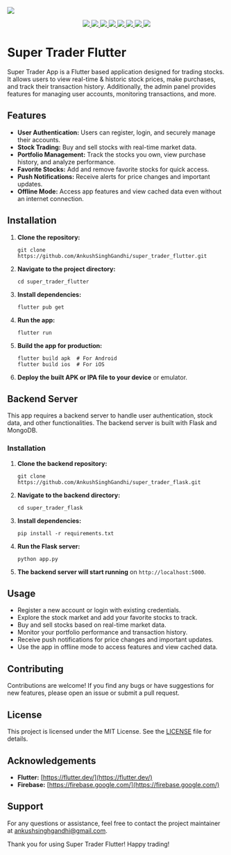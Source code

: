 <a href="https://warriorwhocodes.com"><img src="https://github.com/AnkushSinghGandhi/MyGraphicsWork/blob/main/warrior%20who%20codes/header.jpg"></a>

<p align="center">
  <a href="https://ankushsinghgandhi.github.io">
    <img src="https://img.shields.io/badge/Website-3b5998?style=flat-square&logo=google-chrome&logoColor=white" />
  </a>
  <a href="http://twitter.com/ankushsgandhi">
    <img src="https://img.shields.io/badge/-Twitter-blue?style=flat-square&logo=twitter&logoColor=white" />
  </a>
   <a href="https://www.linkedin.com/in/ankush-singh-gandhi-2487771aa/">
    <img src="https://img.shields.io/badge/-LinkedIn-0e76a8?style=flat-square&logo=Linkedin&logoColor=white" />
  </a>
  <a href="https://dev.to/@ankushsinghgandhi">
    <img src="https://img.shields.io/badge/-Dev.to-grey?style=flat-square&logo=dev.to&logoColor=white"/>
  </a>
  <a href="https://stackoverflow.com/users/13790266/ankush-singh">
    <img src="https://img.shields.io/badge/-Stackoverflow-orange?style=flat-square&logo=stackoverflow&logoColor=white"/>
  </a>
  <a href="https://leetcode.com/ankushsinghgandhi/">
    <img src="https://img.shields.io/badge/-Leetcode-yellow?style=flat-square&logo=Leetcode&logoColor=white"/>
  </a>
    <a href="https://www.hackerrank.com/ankushsgandhi">
    <img src="https://img.shields.io/badge/-HackerRank-green?style=flat-square&logo=Hackerrank&logoColor=white"/>
  </a>
    <a href="https://www.hackerearth.com/@bhanusinghank">
    <img src="https://img.shields.io/badge/-Hackerearth-purple?style=flat-square&logo=Hackerearth&logoColor=white"/>
  </a>
</p>

# Super Trader Flutter

Super Trader App is a Flutter based application designed for trading stocks. It allows users to view real-time & historic stock prices, make purchases, and track their transaction history. Additionally, the admin panel provides features for managing user accounts, monitoring transactions, and more.

## Features

- **User Authentication:** Users can register, login, and securely manage their accounts.
- **Stock Trading:** Buy and sell stocks with real-time market data.
- **Portfolio Management:** Track the stocks you own, view purchase history, and analyze performance.
- **Favorite Stocks:** Add and remove favorite stocks for quick access.
- **Push Notifications:** Receive alerts for price changes and important updates.
- **Offline Mode:** Access app features and view cached data even without an internet connection.

## Installation

1. **Clone the repository:**
   ```
   git clone https://github.com/AnkushSinghGandhi/super_trader_flutter.git
   ```

2. **Navigate to the project directory:**
   ```
   cd super_trader_flutter
   ```

3. **Install dependencies:**
   ```
   flutter pub get
   ```

4. **Run the app:**
   ```
   flutter run
   ```

5. **Build the app for production:**
   ```
   flutter build apk  # For Android
   flutter build ios  # For iOS
   ```

6. **Deploy the built APK or IPA file to your device** or emulator.

## Backend Server

This app requires a backend server to handle user authentication, stock data, and other functionalities. The backend server is built with Flask and MongoDB. 

### Installation

1. **Clone the backend repository:**
   ```
   git clone https://github.com/AnkushSinghGandhi/super_trader_flask.git
   ```

2. **Navigate to the backend directory:**
   ```
   cd super_trader_flask
   ```

3. **Install dependencies:**
   ```
   pip install -r requirements.txt
   ```

4. **Run the Flask server:**
   ```
   python app.py
   ```

5. **The backend server will start running** on `http://localhost:5000`.

## Usage

- Register a new account or login with existing credentials.
- Explore the stock market and add your favorite stocks to track.
- Buy and sell stocks based on real-time market data.
- Monitor your portfolio performance and transaction history.
- Receive push notifications for price changes and important updates.
- Use the app in offline mode to access features and view cached data.

## Contributing

Contributions are welcome! If you find any bugs or have suggestions for new features, please open an issue or submit a pull request.

## License

This project is licensed under the MIT License. See the [LICENSE](LICENSE) file for details.

## Acknowledgements

- **Flutter:** [https://flutter.dev/](https://flutter.dev/)
- **Firebase:** [https://firebase.google.com/](https://firebase.google.com/)

## Support

For any questions or assistance, feel free to contact the project maintainer at [ankushsinghgandhi@gmail.com](mailto:your-ankushsinghgandhi@gmail.com).

Thank you for using Super Trader Flutter! Happy trading!
